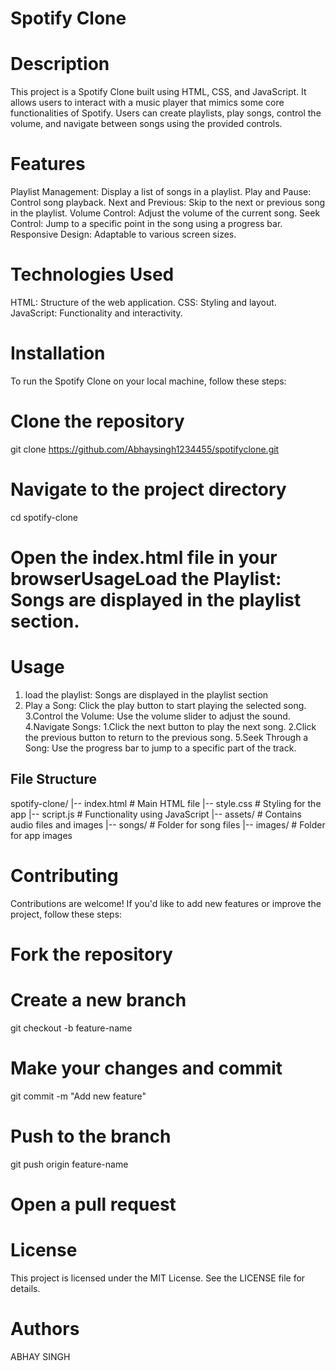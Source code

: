# Spotify Clone
# Description 
This project is a Spotify Clone built using HTML, CSS, and JavaScript. It allows users to interact with a music player that mimics some core functionalities of Spotify. Users can create playlists, play songs, control the volume, and navigate between songs using the provided controls.
# Features
Playlist Management: Display a list of songs in a playlist.
Play and Pause: Control song playback.
Next and Previous: Skip to the next or previous song in the playlist.
Volume Control: Adjust the volume of the current song.
Seek Control: Jump to a specific point in the song using a progress bar.
Responsive Design: Adaptable to various screen sizes.
# Technologies Used
HTML: Structure of the web application.
CSS: Styling and layout.
JavaScript: Functionality and interactivity.
# Installation
To run the Spotify Clone on your local machine, follow these steps:
# Clone the repository
git clone https://github.com/Abhaysingh1234455/spotifyclone.git

# Navigate to the project directory
cd spotify-clone
# Open the index.html file in your browserUsageLoad the Playlist: Songs are displayed in the playlist section.
# Usage
1. load the playlist: Songs are displayed in the playlist section
2. Play a Song: Click the play button to start playing the selected song.
3.Control the Volume: Use the volume slider to adjust the sound.
4.Navigate Songs:
   1.Click the next button to play the next song.
   2.Click the previous button to return to the previous song.
5.Seek Through a Song: Use the progress bar to jump to a specific part of the track.

## File Structure
spotify-clone/
|-- index.html        # Main HTML file
|-- style.css         # Styling for the app
|-- script.js         # Functionality using JavaScript
|-- assets/           # Contains audio files and images
    |-- songs/        # Folder for song files
    |-- images/       # Folder for app images
    
# Contributing
Contributions are welcome! If you'd like to add new features or improve the project, follow these steps:
# Fork the repository

# Create a new branch
git checkout -b feature-name

# Make your changes and commit
git commit -m "Add new feature"

# Push to the branch
git push origin feature-name

# Open a pull request
# License 
This project is licensed under the MIT License. See the LICENSE file for details.
# Authors
ABHAY SINGH
